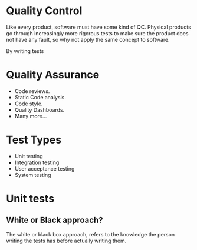 
# Quality Control

Like every product, software must have some kind of QC. Physical products go through increasingly more rigorous tests to make sure the product does not have any fault, so why not apply the same concept to software.

By writing tests 

# Quality Assurance

- Code reviews.
- Static Code analysis.
- Code style.
- Quality Dashboards.
- Many more...

# Test Types

- Unit testing
- Integration testing
- User acceptance testing
- System testing


# Unit tests

## White or Black approach?

The white or black box approach, refers to the knowledge the person writing the tests has before actually writing them. 

